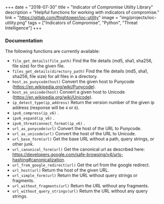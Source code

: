 +++
date = "2018-07-30"
title = "Indicator of Compromise Utility Library"
description = "Helpful functions for working with indicators of compromise."
link = "https://gitlab.com/fhightower/ioc-utility"
image = "img/projects/ioc-utility.png"
tags = ["Indicators of Compromise", "Python", "Threat Intelligence"]
+++

### Documentation

The following functions are currently available:

- `file_get_details(file_path)` Find the file details (md5, sha1, sha256, file size) for the given file.
- `files_get_details(directory_path)` Find the file details (md5, sha1, sha256, file size) for all files in a directory.
- `host_as_punycode(host)` Convert the given host to Punycode (https://en.wikipedia.org/wiki/Punycode).
- `host_as_unicode(host)` Convert a given host to Unicode (https://en.wikipedia.org/wiki/Unicode).
- `ip_detect_type(ip_address)` Return the version number of the given ip address (response will be `4` or `6`).
- `ipv6_compress(ip_v6)` .
- `ipv6_expand(ip_v6)` .
- `ipv6_threatconnect_format(ip_v6)` .
- `url_as_punycode(url)` Convert the host of the URL to Punycode.
- `url_as_unicode(url)` Convert the host of the URL to Unicode.
- `url_base_form(url)` Get the base URL without a path, query strings, or other junk.
- `url_canonical_form(url)` Get the canonical url as described here: https://developers.google.com/safe-browsing/v4/urls-hashing#canonicalization.
- `url_from_google_redirect(url)` Get the url from the google redirect.
- `url_host(url)` Return the host of the given URL.
- `url_simple_form(url)` Return the URL without query strings or fragments.
- `url_without_fragments(url)` Return the URL without any fragments.
- `url_without_query_strings(url)` Return the URL without any query strings.

